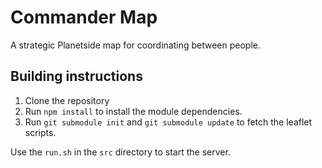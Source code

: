 Commander Map
=============

A strategic Planetside map for coordinating between people.

Building instructions
---------------------

1. Clone the repository
2. Run `npm install` to install the module dependencies.
3. Run `git submodule init` and `git submodule update` to fetch the leaflet scripts.

Use the `run.sh` in the `src` directory to start the server.
